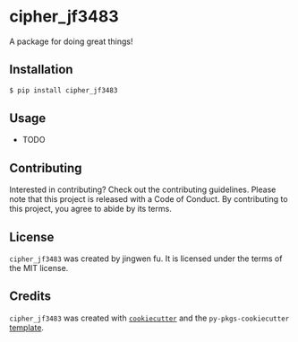 # cipher_jf3483

A package for doing great things!

## Installation

```bash
$ pip install cipher_jf3483
```

## Usage

- TODO

## Contributing

Interested in contributing? Check out the contributing guidelines. Please note that this project is released with a Code of Conduct. By contributing to this project, you agree to abide by its terms.

## License

`cipher_jf3483` was created by jingwen fu. It is licensed under the terms of the MIT license.

## Credits

`cipher_jf3483` was created with [`cookiecutter`](https://cookiecutter.readthedocs.io/en/latest/) and the `py-pkgs-cookiecutter` [template](https://github.com/py-pkgs/py-pkgs-cookiecutter).
